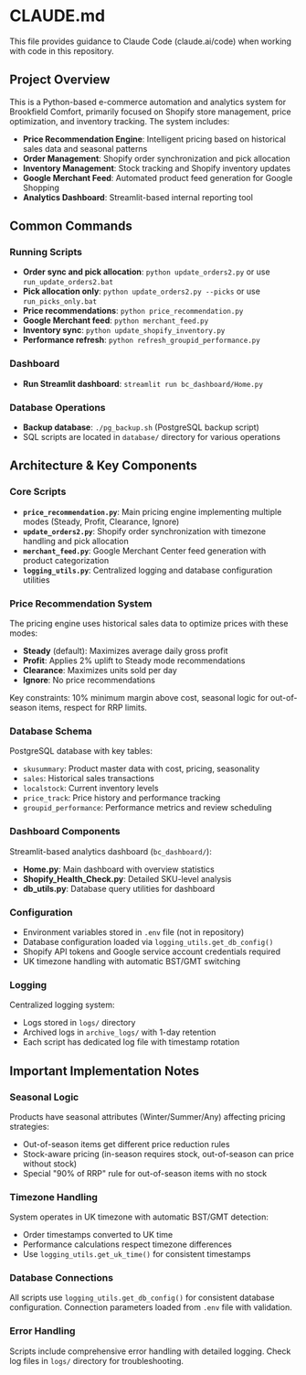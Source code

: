 # CLAUDE.md

This file provides guidance to Claude Code (claude.ai/code) when working with code in this repository.

## Project Overview

This is a Python-based e-commerce automation and analytics system for Brookfield Comfort, primarily focused on Shopify store management, price optimization, and inventory tracking. The system includes:

- **Price Recommendation Engine**: Intelligent pricing based on historical sales data and seasonal patterns
- **Order Management**: Shopify order synchronization and pick allocation 
- **Inventory Management**: Stock tracking and Shopify inventory updates
- **Google Merchant Feed**: Automated product feed generation for Google Shopping
- **Analytics Dashboard**: Streamlit-based internal reporting tool

## Common Commands

### Running Scripts
- **Order sync and pick allocation**: `python update_orders2.py` or use `run_update_orders2.bat`
- **Pick allocation only**: `python update_orders2.py --picks` or use `run_picks_only.bat`
- **Price recommendations**: `python price_recommendation.py`
- **Google Merchant feed**: `python merchant_feed.py`
- **Inventory sync**: `python update_shopify_inventory.py`
- **Performance refresh**: `python refresh_groupid_performance.py`

### Dashboard
- **Run Streamlit dashboard**: `streamlit run bc_dashboard/Home.py`

### Database Operations
- **Backup database**: `./pg_backup.sh` (PostgreSQL backup script)
- SQL scripts are located in `database/` directory for various operations

## Architecture & Key Components

### Core Scripts
- **`price_recommendation.py`**: Main pricing engine implementing multiple modes (Steady, Profit, Clearance, Ignore)
- **`update_orders2.py`**: Shopify order synchronization with timezone handling and pick allocation
- **`merchant_feed.py`**: Google Merchant Center feed generation with product categorization
- **`logging_utils.py`**: Centralized logging and database configuration utilities

### Price Recommendation System
The pricing engine uses historical sales data to optimize prices with these modes:
- **Steady** (default): Maximizes average daily gross profit
- **Profit**: Applies 2% uplift to Steady mode recommendations  
- **Clearance**: Maximizes units sold per day
- **Ignore**: No price recommendations

Key constraints: 10% minimum margin above cost, seasonal logic for out-of-season items, respect for RRP limits.

### Database Schema
PostgreSQL database with key tables:
- `skusummary`: Product master data with cost, pricing, seasonality
- `sales`: Historical sales transactions
- `localstock`: Current inventory levels
- `price_track`: Price history and performance tracking
- `groupid_performance`: Performance metrics and review scheduling

### Dashboard Components
Streamlit-based analytics dashboard (`bc_dashboard/`):
- **Home.py**: Main dashboard with overview statistics
- **Shopify_Health_Check.py**: Detailed SKU-level analysis
- **db_utils.py**: Database query utilities for dashboard

### Configuration
- Environment variables stored in `.env` file (not in repository)
- Database configuration loaded via `logging_utils.get_db_config()`
- Shopify API tokens and Google service account credentials required
- UK timezone handling with automatic BST/GMT switching

### Logging
Centralized logging system:
- Logs stored in `logs/` directory
- Archived logs in `archive_logs/` with 1-day retention
- Each script has dedicated log file with timestamp rotation

## Important Implementation Notes

### Seasonal Logic
Products have seasonal attributes (Winter/Summer/Any) affecting pricing strategies:
- Out-of-season items get different price reduction rules
- Stock-aware pricing (in-season requires stock, out-of-season can price without stock)
- Special "90% of RRP" rule for out-of-season items with no stock

### Timezone Handling  
System operates in UK timezone with automatic BST/GMT detection:
- Order timestamps converted to UK time
- Performance calculations respect timezone differences
- Use `logging_utils.get_uk_time()` for consistent timestamps

### Database Connections
All scripts use `logging_utils.get_db_config()` for consistent database configuration. Connection parameters loaded from `.env` file with validation.

### Error Handling
Scripts include comprehensive error handling with detailed logging. Check log files in `logs/` directory for troubleshooting.